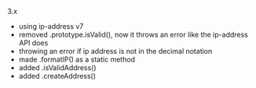 3.x
- using ip-address v7
- removed .prototype.isValid(), now it throws an error like the ip-address API does
- throwing an error if ip address is not in the decimal notation
- made .formatIP() as a static method
- added .isValidAddress()
- added .createAddress()